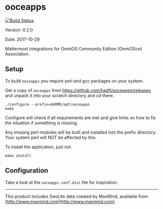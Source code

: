 ooceapps
========

[![Build Status](https://travis-ci.org/hadfl/ooceapps.svg?branch=master)](https://travis-ci.org/hadfl/ooceapps)

Version: 0.2.0

Date: 2017-10-29

Mattermost integrations for OmniOS Community Edition (OmniOSce) Association.

Setup
-----

To build `ooceapps` you require perl and gcc packages on your
system.

Get a copy of `ooceapps` from https://github.com/hadfl/ooceapps/releases
and unpack it into your scratch directory and cd there.

    ./configure --prefix=$HOME/opt/ooceapps
    make

Configure will check if all requirements are met and give
hints on how to fix the situation if something is missing.

Any missing perl modules will be built and installed into the prefix
directory. Your system perl will NOT be affected by this.

To install the application, just run

    make install

Configuration
-------------

Take a look at the `ooceapps.conf.dist` file for inspiration.

---
This product includes GeoLite data created by MaxMind, available from
[http://www.maxmind.com](http://www.maxmind.com).

